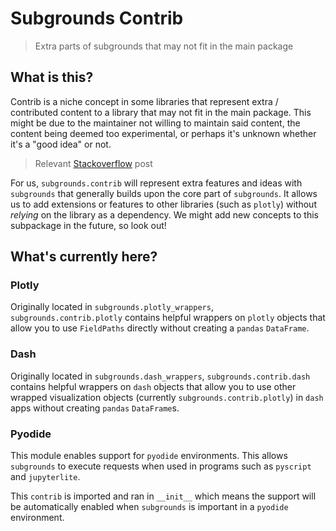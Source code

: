 # Subgrounds Contrib
> Extra parts of subgrounds that may not fit in the main package

## What is this?
Contrib is a niche concept in some libraries that represent extra / contributed content to a library that may not fit in the main package. This might be due to the maintainer not willing to maintain said content, the content being deemed too experimental, or perhaps it's unknown whether it's a "good idea" or not.

> Relevant [Stackoverflow](https://softwareengineering.stackexchange.com/questions/252053/whats-in-the-contrib-folder) post

For us, `subgrounds.contrib` will represent extra features and ideas with `subgrounds` that generally builds upon the core part of `subgrounds`. It allows us to add extensions or features to other libraries (such as `plotly`) without *relying* on the library as a dependency. We might add new concepts to this subpackage in the future, so look out!

## What's currently here?

### Plotly
Originally located in `subgrounds.plotly_wrappers`, `subgrounds.contrib.plotly` contains helpful wrappers on `plotly` objects that allow you to use `FieldPaths` directly without creating a `pandas` `DataFrame`.

### Dash
Originally located in `subgrounds.dash_wrappers`, `subgrounds.contrib.dash` contains helpful wrappers on `dash` objects that allow you to use other wrapped visualization objects (currently `subgrounds.contrib.plotly`) in `dash` apps without creating `pandas` `DataFrame`s.

### Pyodide
This module enables support for `pyodide` environments. This allows `subgrounds` to execute requests when used in programs such as `pyscript` and `jupyterlite`.

This `contrib` is imported and ran in `__init__` which means the support will be automatically enabled when `subgrounds` is important in a `pyodide` environment.

